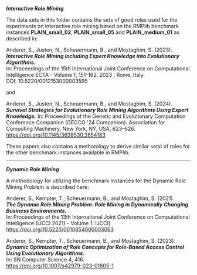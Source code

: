 ***Interactive Role Mining***   

The data sets in this folder contains the sets of good roles used for the experiments on interactive role mining based on the RMPlib benchmark instances **PLAIN_small_02**,  **PLAIN_small_05** and **PLAIN_medium_01** as described in:

Anderer, S., Justen, N., Scheuermann, B., and Mostaghim, S. (2023).   
***Interactive Role Mining Including Expert Knowledge into Evolutionary Algorithms.***    
In: Proceedings of the 15th International Joint Conference on Computational Intelligence ECTA - Volume 1, 151-162, 2023 , Rome, Italy   
DOI: 10.5220/0012153000003595  

and

Anderer, S., Justen, N., Scheuermann, B., and Mostaghim, S. (2024). 
***Survival Strategies for Evolutionary Role Mining Algorithms Using Expert Knowledge.*** 
In: Proceedings of the Genetic and Evolutionary Computation Conference Companion (GECCO '24 Companion). Association for Computing Machinery, New York, NY, USA, 623–626. 
https://doi.org/10.1145/3638530.3654183

These papers also contains a methotology to derive similar setst of roles for the other benchmark instances available in RMPlib. 

***

***Dynamic Role Mining***   

A methodology for utilizing the benchmark instances for the Dynamic Role Mining Problem is described here:   

Anderer, S., Kempter, T., Scheuermann, B., and Mostaghim, S. (2021).    
***The Dynamic Role Mining Problem: Role Mining in Dynamically Changing Business Environments.***   
In: Proceedings of the 13th International Joint Conference on Computational Intelligence (IJCCI 2021) - Volume 1: IJCCI}   
https://doi.org/10.5220/0010654000003063
   
Anderer, S., Kempter, T., Scheuermann, B., and Mostaghim, S. (2023).      
***Dynamic Optimization of Role Concepts for Role-Based Access Control Using Evolutionary Algorithms.***   
In: SN Computer Science 4, 416.    
https://doi.org/10.1007/s42979-023-01805-1  
